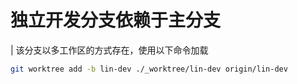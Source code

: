 # 独立开发分支依赖于主分支

| 该分支以多工作区的方式存在，使用以下命令加载

``` bash
git worktree add -b lin-dev ./_worktree/lin-dev origin/lin-dev
```

